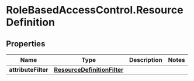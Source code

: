 # RoleBasedAccessControl.ResourceDefinition

## Properties
Name | Type | Description | Notes
------------ | ------------- | ------------- | -------------
**attributeFilter** | [**ResourceDefinitionFilter**](ResourceDefinitionFilter.md) |  | 


